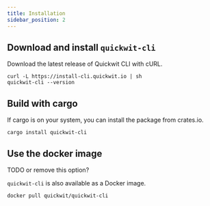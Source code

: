 ```yaml
---
title: Installation
sidebar_position: 2
---
```



## Download and install `quickwit-cli`

Download the latest release of Quickwit CLI with cURL.

```
curl -L https://install-cli.quickwit.io | sh
quickwit-cli --version
```

## Build with cargo

If cargo is on your system, you can install the package from crates.io.

```
cargo install quickwit-cli
```

## Use the docker image

TODO or remove this option?


`quickwit-cli` is also available as a Docker image.

```
docker pull quickwit/quickwit-cli
```


